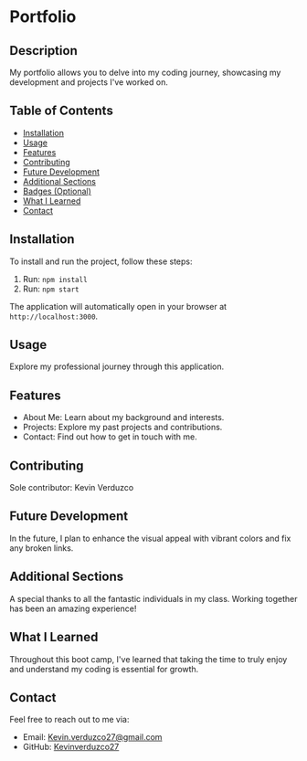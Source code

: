 # Portfolio

## Description
My portfolio allows you to delve into my coding journey, showcasing my development and projects I've worked on.

## Table of Contents

- [Installation](#installation)
- [Usage](#usage)
- [Features](#features)
- [Contributing](#contributing)
- [Future Development](#future-development)
- [Additional Sections](#additional-sections)
- [Badges (Optional)](#badges-optional)
- [What I Learned](#what-i-learned)
- [Contact](#contact)

## Installation

To install and run the project, follow these steps:

1. Run: `npm install`
2. Run: `npm start`

The application will automatically open in your browser at `http://localhost:3000`.

## Usage

Explore my professional journey through this application.

## Features

- About Me: Learn about my background and interests.
- Projects: Explore my past projects and contributions.
- Contact: Find out how to get in touch with me.

## Contributing

Sole contributor: Kevin Verduzco

## Future Development

In the future, I plan to enhance the visual appeal with vibrant colors and fix any broken links.

## Additional Sections

A special thanks to all the fantastic individuals in my class. Working together has been an amazing experience!

## What I Learned

Throughout this boot camp, I've learned that taking the time to truly enjoy and understand my coding is essential for growth.

## Contact

Feel free to reach out to me via:

- Email: Kevin.verduzco27@gmail.com
- GitHub: [Kevinverduzco27](https://github.com/Kevinverduzco27)

